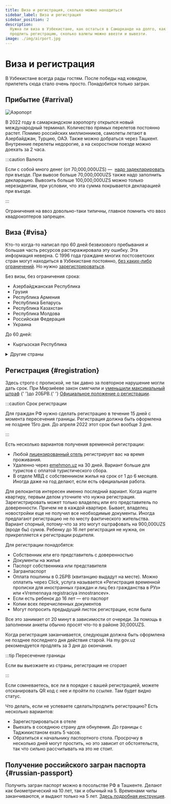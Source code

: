 ```yaml
---
title: Виза и регистрация, сколько можно находиться
sidebar_label: Виза и регистрация
sidebar_position: 2
description:
  Нужна ли виза в Узбекистане, как остаться в Самарканде на долго, как сделать и
  продлить регистрацию, сколько валюты можно ввезти и вывезти.
image: ./img/airport.jpg
---
```


# Виза и регистрация

В Узбекистане всегда рады гостям. После победы над ковидом, прилететь сюда стало
очень просто. Понадобится только загран.

## Прибытие {#arrival}

![Аэропорт](img/airport.jpg)

В 2022 году в самаркандском аэропорту открылся новый международный терминал.
Количество прямых перелетов постоянно растет. Помимо российских миллионников,
самолеты летают в Азербайджан, Турцию, ОАЭ. Также можно добраться через Ташкент.
Внутренние перелеты недорогие, а на скоростном поезде можно доехать за 2 часа.

:::caution Валюта

Если с собой много денег (от 70,000,000UZS) —
&nbsp;[надо задекларировать](https://lex.uz/docs/3540206#3541827) при въезде.
При вывозе больше 70,000,000UZS также надо заполнить декларацию. Вывозить больше
100,000,000UZS можно только нерезидентам, при условии, что эта сумма покрывается
декларацией при въезде.

:::

Ограничения на ввоз довольно-таки типичны, главное помнить что ввоз
квадрокоптеров запрещен.

## Виза {#visa}

Кто-то когда-то написал про 60 дней безвизового пребывания и большая часть
ресурсов растиражировала эту ошибку. Эта информация неверна. С 1996 года
граждане многих постсоветских стран могут находиться в Узбекистане постоянно,
[без каких-либо ограничений](https://lex.uz/mobileact/513096#4573817). Но нужно
[зарегистрироваться](#registration).

Без визы, без ограничения срока:

- Азербайджанская Республика
- Грузия
- Республика Армения
- Республика Беларусь
- Республика Казахстан
- Республика Молдова
- Российская Федерация
- Украина

До 60 дней:

- Кыргызская Республика

<details>
  <summary>Другие страны</summary>

До 30 дней:

- Австралийский Союз
- Австрийская Республика
- Аргентинская Республика
- Босния и Герцеговина
- Ватикан
- Великое Герцогство Люксембурга
- Венгрия
- Государство Бруней-Даруссалам
- Государство Израиль
- Греческая Республика
- Ирландия
- Исландия
- Итальянская Республика
- Канада
- Княжество Андорра
- Княжество Лихтенштейн
- Княжество Монако
- Королевство Бельгия
- Королевство Дания
- Королевство Испания
- Королевство Нидерланды
- Королевство Норвегия
- Королевство Швеция
- Латвийская Республика
- Литовская Республика
- Малайзия
- Монголия
- Новая Зеландия
- Объединенные Арабские Эмираты
- Португальская Республика
- Республика Болгария
- Республика Индонезия
- Республика Кипр
- Республика Корея
- Республика Мальта
- Республика Польша
- Республика Сан-Марино
- Республика Сербия
- Республика Словения
- Республика Таджикистан
- Республика Хорватия
- Республика Чили
- Румыния
- Сингапур
- Словацкая Республика
- Соединённое Королевство Великобритании и Северной Ирландии
- Турецкая Республика
- Федеративная Республика Бразилия
- Федеративная Республика Германия
- Финляндская Республика
- Французская Республика
- Черногория
- Чешская Республика
- Швейцарская Конфедерация
- Эстонская Республика
- Япония
- Антигуа и Барбуда
- Барбадос
- Белиз
- Гренада
- Доминиканская Республика
- Мексиканские Соединенные Штаты
- Республика Гватемала
- Республика Гондурас
- Республика Коста-Рика
- Республика Куба
- Республика Никарагуа
- Республика Панама
- Республика Тринидад и Тобаго
- Республика Эль-Сальвадор
- Сент-Винсент и Гренадины
- Сент-Люсия
- Содружество Багамских Островов
- Содружество Доминики
- Федерация Сент-Китс и Невис
- Ямайка

До 7 дней:

- Китайская Народная Республика, включая Гонконг

</details>

## Регистрация {#registration}

Здесь строго с пропиской, не так давно за повторное нарушение могли дать срок.
При Мирзиёеве закон смягчили и
[уменьшили максимальный штраф](https://www.norma.uz/novoe_v_zakonodatelstve/sankcii_za_narusheniya_pravil_prebyvaniya_peresmotreli)
{' '}до 20БРВ.{' '}
[Официальное положение о регистрации](https://lex.uz/ru/docs/4015759).

:::caution Срок регистрации

Для граждан РФ нужно сделать регистрацию в течение 15 дней с момента пересечения
границы. Регистрация должна быть оформлена не позднее 15го дня. До апреля 2022
этот срок был вообще 3 дня.

:::

Есть несколько вариантов получения временной регистрации:

- Любой
  [лицензированный отель](https://uzbektourism.uz/ru/committee/spisokgostin)
  регистрирует вас на время проживания.
- Удаленно через [emehmon.uz](https://emehmon.uz/) на 30 дней. Вариант больше
  для туристов с оплатой туристического сбора.
- В отделе МВД с собственником жилья на срок от 1 до 6 месяцев. Иногда даже на
  год делают, если есть официальная работа.

Для релокантов интересен именно последний вариант. Когда ищете квартиру, первым
делом уточните что нужна регистрация. Зарегистрировать может только владелец или
его представитель по доверенности. Причем не в каждой квартире. Бывает, владелец
новостройки еще не получил все необходимые документы. Иногда предлагают
регистрацию не по месту фактического жительства. Вариант спорный, потому-что за
это могут оштрафовать на 900,000UZS (вроде бы) сумов. Ребенку до 16 лет
регистрация не нужна, он прикрепляется к регистрации родителя.

Для регистрации понадобятся:

- Собственник или его представитель с доверенностью
- Документы на жилье
- Паспорт собственника или представителя
- Загранпаспорт
- Оплата пошлины в 0.2БРВ (квитанцию выдадут на месте). Можно оплатить через
  Click, услуга называется «Регистрация временной прописки для иностранных
  граждан и лиц без гражданства в РУз» или «Vremennaya registraciya
  innostrancev».
- Если есть ребенок до 16 лет — его паспорт
- Копии всех перечисленных документов
- Могут попросить предыдущий листок регистрации, если была

Все это занимает от 20 минут в зависимости от очереди. За помощь в заполнении
анкеты обычно просят что-то в районе 30,000UZS.

Когда регистрация заканчивается, следующая должна быть оформлена не позднее
последнего дня действия старой. На my.gov.uz рекомендуется продлять за 3 дня до
окончания.

:::tip Пересечение границы

Если вы выезжаете из страны, регистрация не сгорает

:::

Если сомневаетесь, все ли в порядке с вашей регистрацией, можете отсканировать
QR код с нее и пройти по ссылке. Там будет видно статус.

Что делать, если не успеваете сделать/продлить регистрацию? Есть несколько
вариантов:

- Зарегистрироваться в отеле
- Выехать в соседнюю страну для обнуления. До границы с Таджикистаном ехать 5
  часов.
- Обратиться к начальнику паспортного стола. Просрочку в несколько дней могут
  простить, но это зависит от обстоятельств, так что сильно рассчитывать на это
  не стоит.

## Получение российского загран паспорта {#russian-passport}

Получить загран паспорт можно в посольстве РФ в Ташкенте. Делают как
биометрический на 10 лет, так и обычный на 5. Временами чипы заканчиваются, и
выдают только на 5 лет.
[Здесь подробная инструкция](https://telegra.ph/Poluchenie-biometricheskogo-zagran-pasporta-RF-na-10-let-cherez-posolstvo-RF-v-Tashkente-Aktualno-na-1-fevralya-2023-goda-02-05).
